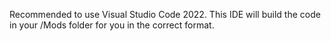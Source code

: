 Recommended to use Visual Studio Code 2022. This IDE will build the code in your /Mods folder for you in the correct format. 
